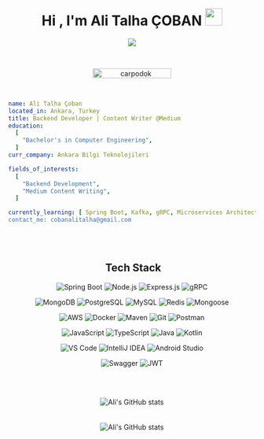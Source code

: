 <h1 align="center">Hi , I'm Ali Talha ÇOBAN <img src="https://media.giphy.com/media/hvRJCLFzcasrR4ia7z/giphy.gif" width="35"></h1>

<p align="center">
  <a href="https://github.com/DenverCoder1/readme-typing-svg"><img src="https://readme-typing-svg.herokuapp.com?font=Time+New+Roman&color=%23C8BE25&size=25&center=true&vCenter=true&width=600&height=100&lines=Backend+Developer;Computer+Engineer;Content+Writer+@Medium;"></a>
</p>

<br>

<p align="center"> 
	<img src="https://komarev.com/ghpvc/?username=carpodok&label=Profile%20views&color=0047AB&style=plastic?" alt="carpodok" height=20px, width=160px/> 
</p>

<br>

```yaml
name: Ali Talha Çoban
located_in: Ankara, Turkey
title: Backend Developer | Content Writer @Medium
education:
  [
    "Bachelor's in Computer Engineering",
  ]
curr_company: Ankara Bilgi Teknolojileri

fields_of_interests:
  [
    "Backend Development",
    "Medium Content Writing",
  ]

currently_learning: [ Spring Boot, Kafka, gRPC, Microservices Architecture"]
contact_me: cobanalitalha@gmail.com
```

<br><br>

<div align="center">
<h2> &nbsp;Tech Stack</h2>

<!-- Backend / Core -->
![Spring Boot](https://img.shields.io/badge/Spring%20Boot-3.x-6DB33F?logo=springboot&logoColor=white)
![Node.js](https://img.shields.io/badge/Node.js-18.x-green?logo=node.js&logoColor=white)
![Express.js](https://img.shields.io/badge/Express.js-4.x-lightgrey?logo=express&logoColor=white)
![gRPC](https://img.shields.io/badge/gRPC-Microservices-00ADD8?logo=grpc&logoColor=white)

<!-- Databases -->
![MongoDB](https://img.shields.io/badge/MongoDB-NoSQL-brightgreen?logo=mongodb&logoColor=white)
![PostgreSQL](https://img.shields.io/badge/PostgreSQL-Database-4169E1?logo=postgresql&logoColor=white)
![MySQL](https://img.shields.io/badge/MySQL-Database-4479A1?logo=mysql&logoColor=white)
![Redis](https://img.shields.io/badge/Redis-Cache-DC382D?logo=redis&logoColor=white)
![Mongoose](https://img.shields.io/badge/Mongoose-ODM-AA2929?logo=mongoose&logoColor=white)

<!-- DevOps / Tools -->
![AWS](https://img.shields.io/badge/AWS-Cloud-232F3E?logo=amazonaws&logoColor=white)
![Docker](https://img.shields.io/badge/Docker-Container-2496ED?logo=docker&logoColor=white)
![Maven](https://img.shields.io/badge/Maven-Build%20Tool-C71A36?logo=apachemaven&logoColor=white)
![Git](https://img.shields.io/badge/Git-VersionControl-F05032?logo=git&logoColor=white)
![Postman](https://img.shields.io/badge/Postman-API%20Testing-FF6C37?logo=postman&logoColor=white)

<!-- Languages -->
![JavaScript](https://img.shields.io/badge/JavaScript-ES6+-F7DF1E?logo=javascript&logoColor=black)
![TypeScript](https://img.shields.io/badge/TypeScript-Language-3178C6?logo=typescript&logoColor=white)
![Java](https://img.shields.io/badge/Java-21-007396?logo=java&logoColor=white)
![Kotlin](https://img.shields.io/badge/Kotlin-Language-7F52FF?logo=kotlin&logoColor=white)

<!-- IDEs -->
![VS Code](https://img.shields.io/badge/VS%20Code-Editor-007ACC?logo=visualstudiocode&logoColor=white)
![IntelliJ IDEA](https://img.shields.io/badge/IntelliJ_IDEA-IDE-000000?logo=intellijidea&logoColor=white)
![Android Studio](https://img.shields.io/badge/Android%20Studio-IDE-3DDC84?logo=androidstudio&logoColor=white)

<!-- Project Features -->
![Swagger](https://img.shields.io/badge/Swagger-API%20Docs-85EA2D?logo=swagger&logoColor=white)
![JWT](https://img.shields.io/badge/JWT-Authentication-purple?logo=jsonwebtokens&logoColor=white)



<br><br>

<img align="center" src="https://github-readme-stats.vercel.app/api?username=carpodok&show_icons=true&theme=transparent&rank_icon=github" alt="Ali's GitHub stats">
<br><br><br>
<img align="center" src="https://github-readme-stats.vercel.app/api/top-langs/?username=carpodok&size_weight=0.5&count_weight=0.5&langs_count=3&theme=transparent&layout=donut-vertical" alt="Ali's GitHub stats">




<!---
[![Anurag's GitHub stats](https://github-readme-stats.vercel.app/api?username=carpodok&show_icons=true&theme=transparent&rank_icon=github)](https://github.com/carpodok/github-readme-stats) 
[![Top Langs](https://github-readme-stats.vercel.app/api/top-langs/?username=carpodok&size_weight=0.5&count_weight=0.5&langs_count=3&theme=transparent&layout=donut)](https://github.com/carpodok/github-readme-stats)

-->
